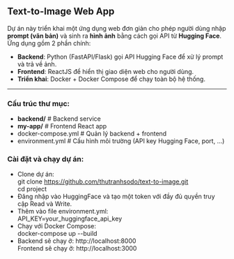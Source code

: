 ## Text-to-Image Web App

Dự án này triển khai một ứng dụng web đơn giản cho phép người dùng nhập **prompt (văn bản)** và sinh ra **hình ảnh** bằng cách gọi API từ **Hugging Face**.  
Ứng dụng gồm 2 phần chính:

- **Backend**: Python (FastAPI/Flask) gọi API Hugging Face để xử lý prompt và trả về ảnh.
- **Frontend**: ReactJS để hiển thị giao diện web cho người dùng.
- **Triển khai**: Docker + Docker Compose để chạy toàn bộ hệ thống.

---

### Cấu trúc thư mục:
- **backend/** # Backend service
- **my-app/** # Frontend React app
- docker-compose.yml # Quản lý backend + frontend
- environment.yml # Cấu hình môi trường (API key Hugging Face, port, …)

### Cài đặt và chạy dự án:
- Clone dự án:  
  git clone https://github.com/thutranhsodo/text-to-image.git  
  cd project
- Đăng nhập vào HuggingFace và tạo một token với đầy đủ quyền truy cập Read và Write.
- Thêm vào file environment.yml:  
  API_KEY=your_huggingface_api_key
- Chạy với Docker Compose:  
  docker-compose up --build
- Backend sẽ chạy ở: http://localhost:8000  
  Frontend sẽ chạy ở: http://localhost:3000
